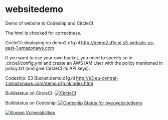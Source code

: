 # websitedemo
Demo of website to Codeship and CircleCI

The html is checked for correctness. 

CircleCI:  deploying on demo2.d1g.nl http://demo2.d1g.nl.s3-website-us-east-1.amazonaws.com

If you want to use your own bucket, you need to specify so in .circlei/config.yml and create an AWS IAM User with the policy mentioned in policy.txt (and give CircleCI its API keys).

Codeship: S3 Bucket:demo.d1g.nl http://s3.eu-central-1.amazonaws.com/demo.d1g.nl/index.html 

Buildstatus on CircleCI: [![CircleCI](https://circleci.com/gh/pve/websitedemo.svg?style=svg)](https://circleci.com/gh/pve/websitedemo)

Buildstatus on Codeship: [ ![Codeship Status for pve/websitedemo](https://app.codeship.com/projects/6fe0baa0-b6ab-0132-49dc-364f89ca8665/status?branch=master)](https://app.codeship.com/projects/71096)

[![Known Vulnerabilities](https://snyk.io/test/github/{username}/{repo}/badge.svg)](https://snyk.io/test/github/{username}/{repo})
